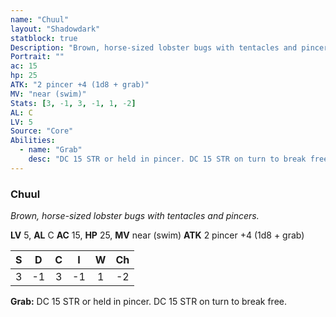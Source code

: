 ```yaml
---
name: "Chuul"
layout: "Shadowdark"
statblock: true
Description: "Brown, horse-sized lobster bugs with tentacles and pincers."
Portrait: ""
ac: 15
hp: 25
ATK: "2 pincer +4 (1d8 + grab)"
MV: "near (swim)"
Stats: [3, -1, 3, -1, 1, -2]
AL: C
LV: 5
Source: "Core"
Abilities:
  - name: "Grab"
    desc: "DC 15 STR or held in pincer. DC 15 STR on turn to break free."
---
```


### Chuul

_Brown, horse-sized lobster bugs with tentacles and pincers._

**LV** 5, **AL** C
**AC** 15, **HP** 25, **MV** near (swim)
**ATK** 2 pincer +4 (1d8 + grab)

|  S  |  D  |  C  |  I  |  W  |  Ch  |
|:---:|:---:|:---:|:---:|:---:|:----:|
| 3 | -1 | 3 | -1 | 1 | -2 |

**Grab:** DC 15 STR or held in pincer. DC 15 STR on turn to break free.

